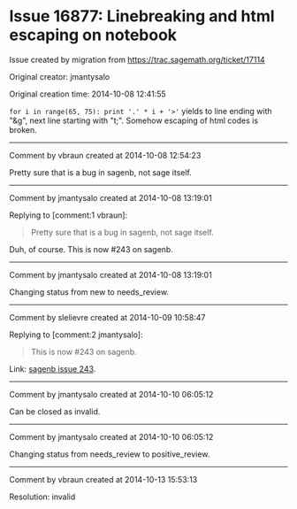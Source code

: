 # Issue 16877: Linebreaking and html escaping on notebook

Issue created by migration from https://trac.sagemath.org/ticket/17114

Original creator: jmantysalo

Original creation time: 2014-10-08 12:41:55

`for i in range(65, 75): print '.' * i + '>'` yields to line ending with "&g\", next line starting with "t;". Somehow escaping of html codes is broken.



---

Comment by vbraun created at 2014-10-08 12:54:23

Pretty sure that is a bug in sagenb, not sage itself.


---

Comment by jmantysalo created at 2014-10-08 13:19:01

Replying to [comment:1 vbraun]:
> Pretty sure that is a bug in sagenb, not sage itself.

Duh, of course. This is now #243 on sagenb.


---

Comment by jmantysalo created at 2014-10-08 13:19:01

Changing status from new to needs_review.


---

Comment by slelievre created at 2014-10-09 10:58:47

Replying to [comment:2 jmantysalo]:
> This is now #243 on sagenb.

Link: [sagenb issue 243](https://github.com/sagemath/sagenb/issues/243).


---

Comment by jmantysalo created at 2014-10-10 06:05:12

Can be closed as invalid.


---

Comment by jmantysalo created at 2014-10-10 06:05:12

Changing status from needs_review to positive_review.


---

Comment by vbraun created at 2014-10-13 15:53:13

Resolution: invalid
